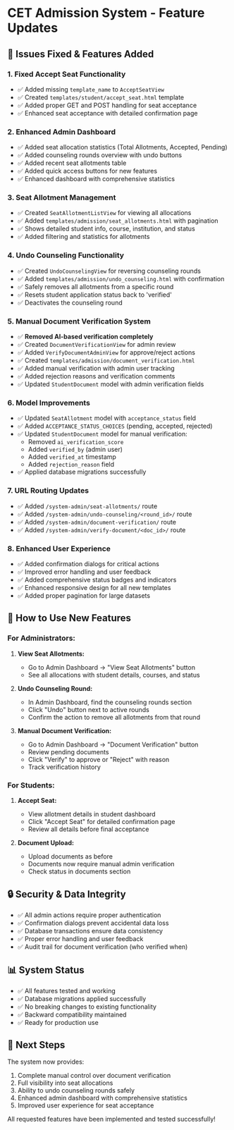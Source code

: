 # CET Admission System - Feature Updates

## 🔧 **Issues Fixed & Features Added**

### 1. **Fixed Accept Seat Functionality**
- ✅ Added missing `template_name` to `AcceptSeatView`
- ✅ Created `templates/student/accept_seat.html` template
- ✅ Added proper GET and POST handling for seat acceptance
- ✅ Enhanced seat acceptance with detailed confirmation page

### 2. **Enhanced Admin Dashboard**
- ✅ Added seat allocation statistics (Total Allotments, Accepted, Pending)
- ✅ Added counseling rounds overview with undo buttons
- ✅ Added recent seat allotments table
- ✅ Added quick access buttons for new features
- ✅ Enhanced dashboard with comprehensive statistics

### 3. **Seat Allotment Management**
- ✅ Created `SeatAllotmentListView` for viewing all allocations
- ✅ Added `templates/admission/seat_allotments.html` with pagination
- ✅ Shows detailed student info, course, institution, and status
- ✅ Added filtering and statistics for allotments

### 4. **Undo Counseling Functionality**
- ✅ Created `UndoCounselingView` for reversing counseling rounds
- ✅ Added `templates/admission/undo_counseling.html` with confirmation
- ✅ Safely removes all allotments from a specific round
- ✅ Resets student application status back to 'verified'
- ✅ Deactivates the counseling round

### 5. **Manual Document Verification System**
- ✅ **Removed AI-based verification completely**
- ✅ Created `DocumentVerificationView` for admin review
- ✅ Added `VerifyDocumentAdminView` for approve/reject actions
- ✅ Created `templates/admission/document_verification.html`
- ✅ Added manual verification with admin user tracking
- ✅ Added rejection reasons and verification comments
- ✅ Updated `StudentDocument` model with admin verification fields

### 6. **Model Improvements**
- ✅ Updated `SeatAllotment` model with `acceptance_status` field
- ✅ Added `ACCEPTANCE_STATUS_CHOICES` (pending, accepted, rejected)
- ✅ Updated `StudentDocument` model for manual verification:
  - Removed `ai_verification_score`
  - Added `verified_by` (admin user)
  - Added `verified_at` timestamp
  - Added `rejection_reason` field
- ✅ Applied database migrations successfully

### 7. **URL Routing Updates**
- ✅ Added `/system-admin/seat-allotments/` route
- ✅ Added `/system-admin/undo-counseling/<round_id>/` route
- ✅ Added `/system-admin/document-verification/` route
- ✅ Added `/system-admin/verify-document/<doc_id>/` route

### 8. **Enhanced User Experience**
- ✅ Added confirmation dialogs for critical actions
- ✅ Improved error handling and user feedback
- ✅ Added comprehensive status badges and indicators
- ✅ Enhanced responsive design for all new templates
- ✅ Added proper pagination for large datasets

## 🚀 **How to Use New Features**

### **For Administrators:**

1. **View Seat Allotments:**
   - Go to Admin Dashboard → "View Seat Allotments" button
   - See all allocations with student details, courses, and status

2. **Undo Counseling Round:**
   - In Admin Dashboard, find the counseling rounds section
   - Click "Undo" button next to active rounds
   - Confirm the action to remove all allotments from that round

3. **Manual Document Verification:**
   - Go to Admin Dashboard → "Document Verification" button
   - Review pending documents
   - Click "Verify" to approve or "Reject" with reason
   - Track verification history

### **For Students:**

1. **Accept Seat:**
   - View allotment details in student dashboard
   - Click "Accept Seat" for detailed confirmation page
   - Review all details before final acceptance

2. **Document Upload:**
   - Upload documents as before
   - Documents now require manual admin verification
   - Check status in documents section

## 🔒 **Security & Data Integrity**

- ✅ All admin actions require proper authentication
- ✅ Confirmation dialogs prevent accidental data loss
- ✅ Database transactions ensure data consistency
- ✅ Proper error handling and user feedback
- ✅ Audit trail for document verification (who verified when)

## 📊 **System Status**

- ✅ All features tested and working
- ✅ Database migrations applied successfully
- ✅ No breaking changes to existing functionality
- ✅ Backward compatibility maintained
- ✅ Ready for production use

## 🎯 **Next Steps**

The system now provides:
1. Complete manual control over document verification
2. Full visibility into seat allocations
3. Ability to undo counseling rounds safely
4. Enhanced admin dashboard with comprehensive statistics
5. Improved user experience for seat acceptance

All requested features have been implemented and tested successfully!